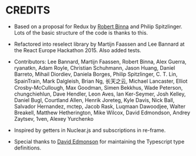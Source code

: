 # CREDITS

* Based on a proposal for Redux by [Robert Binna](https://github.com/speedskater) and Philip Spitzlinger. 
  Lots of the basic structure of the code is thanks to this.

* Refactored into reselect library by Martijn Faassen and Lee Bannard
  at the React Europe Hackathon 2015. Also added tests.

* Contributors: Lee Bannard, Martijn Faassen, Robert Binna, Alex
  Guerra, ryanatkn, Adam Royle, Christian Schuhmann, Jason Huang,
  Daniel Barreto, Mihail Diordiev, Daniela Borges, Philip Spitzlinger,
  C. T. Lin, SpainTrain, Mark Dalgleish, Brian Ng, 长天之云, Michael Lancaster,
  Elliot Crosby-McCullough, Max Goodman, Simen Bekkhus, Wade Peterson,
  chungchiehlun, Dave Hendler, Leon Aves, Ian Ker-Seymer, Josh Kelley,
  Daniel Bugl, Courtland Allen, Henrik Joreteg, Kyle Davis, Nick Ball,
  Salvador Hernandez, mctep, Jacob Rask, Luqmaan Dawoodjee, Walter Breakell,
  Matthew Hetherington, Mike Wilcox, David Edmondson, Andrey Zaytsev, 1ven,
  Alexey Yurchenko

* Inspired by getters in Nuclear.js and subscriptions in re-frame.

* Special thanks to [David Edmonson](https://github.com/threehams) for maintaining the Typescript type definitions.
